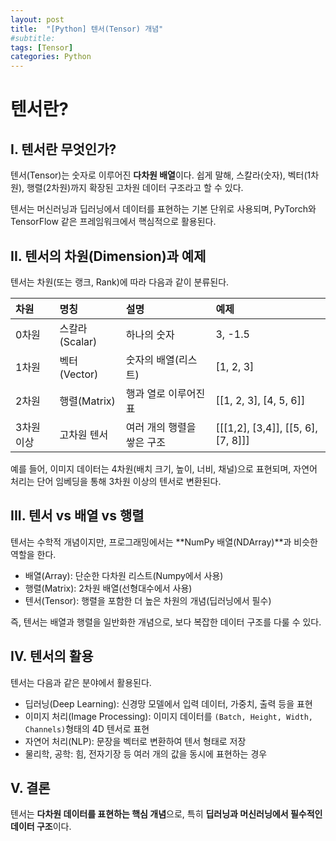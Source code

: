 ```yaml
---
layout: post
title:  "[Python] 텐서(Tensor) 개념" 
#subtitle: 
tags: [Tensor]
categories: Python
---
```

# 텐서란?

## I. 텐서란 무엇인가?
텐서(Tensor)는 숫자로 이루어진 **다차원 배열**이다. 쉽게 말해, 스칼라(숫자), 벡터(1차원), 행렬(2차원)까지 확장된 고차원 데이터 구조라고 할 수 있다.

텐서는 머신러닝과 딥러닝에서 데이터를 표현하는 기본 단위로 사용되며, PyTorch와 TensorFlow 같은 프레임워크에서 핵심적으로 활용된다.

## II. 텐서의 차원(Dimension)과 예제
텐서는 차원(또는 랭크, Rank)에 따라 다음과 같이 분류된다.

|차원|명칭|설명|예제|
|:---|:---|:---|:---|
|0차원|스칼라(Scalar)|하나의 숫자|3, -1.5|
|1차원|벡터(Vector)|숫자의 배열(리스트)|[1, 2, 3]|
|2차원|행렬(Matrix)|행과 열로 이루어진 표|[[1, 2, 3], [4, 5, 6]]|
|3차원 이상|고차원 텐서|여러 개의 행렬을 쌓은 구조|[[[1,2], [3,4]], [[5, 6], [7, 8]]]|

예를 들어, 이미지 데이터는 4차원(배치 크기, 높이, 너비, 채널)으로 표현되며, 자연어 처리는 단어 임베딩을 통해 3차원 이상의 텐서로 변환된다.

## III. 텐서 vs 배열 vs 행렬
텐서는 수학적 개념이지만, 프로그래밍에서는 **NumPy 배열(NDArray)**과 비슷한 역할을 한다.  

- 배열(Array): 단순한 다차원 리스트(Numpy에서 사용)
- 행렬(Matrix): 2차원 배열(선형대수에서 사용)
- 텐서(Tensor): 행렬을 포함한 더 높은 차원의 개념(딥러닝에서 필수)

즉, 텐서는 배열과 행렬을 일반화한 개념으로, 보다 복잡한 데이터 구조를 다룰 수 있다.

## IV. 텐서의 활용
텐서는 다음과 같은 분야에서 활용된다.

- 딥러닝(Deep Learning): 신경망 모델에서 입력 데이터, 가중치, 출력 등을 표현
- 이미지 처리(Image Processing): 이미지 데이터를 `(Batch, Height, Width, Channels)`형태의 4D 텐서로 표현
- 자연어 처리(NLP): 문장을 벡터로 변환하여 텐서 형태로 저장
- 물리학, 공학: 힘, 전자기장 등 여러 개의 값을 동시에 표현하는 경우

## V. 결론
텐서는 **다차원 데이터를 표현하는 핵심 개념**으로, 특히 **딥러닝과 머신러닝에서 필수적인 데이터 구조**이다.


